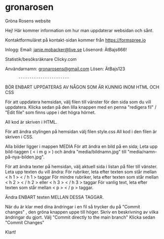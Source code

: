 # gronarosen
Gröna Rosens website

Hej! Här kommer information om hur man uppdaterar websidan och sånt.

Kontaktformuläret på kontakt-sidan kommer från
https://formspree.io

Inlogg:  Email: janie.mobacker@live.se
          Lösenord: ÄtBajs666!

Statistik/besöksräknare
Clicky.com

Användarnamn: gronarosens@gmail.com
Lösen: ÄtBajs123

          -----------------------
          
BÖR ENBART UPPDATERAS AV NÅGON SOM ÄR KUNNIG INOM HTML OCH CSS

För att uppdatera hemsidan, välj filen till vänster för den sida som du vill uppdatera.
Klicka sedan på den lilla knappen med en penna "redigera fil" / "Edit file" som finns uppe i det högra hörnet. 

All kod är skriven i HTML. 

För att ändra stylingen på hemsidan välj filen style.css
All kod i den filen är skriven i CSS. 

Alla bilder ligger i mappen MEDIA
För att ändra en bild på en sida; Leta upp bild-taggen ( < i m g > ) och ändra "media/bildnamn.jpg" till "media/namn-på-nya-bilden.jpg".


För att ändra texter på hemsidan, välj aktuell sida i listan på filer till vänster.
Leta upp texten du vill ändra:
För rubriker, leta efter texten som står mellan < h 1 > < / h 1 > taggar
För mindre rubriker, leta efter texten som står  mellan < h 2 > < / h 2 > eller < h 3 > < / h 3 > taggar
För vanlig text, leta efter texten som står mellan < p > < / p > taggar.

Ändra ENBART texten MELLAN DESSA TAGGAR. 

När du är klar med dina ändringar i en fil så trycker du på "Commit changes" , den gröna knappen uppe till höger. 
Skriv en beskrivning av vilka ändringar du gjort. 
Välj "Commit directly to the main branch"
Klicka sedan "Commit Changes"

Klart!
